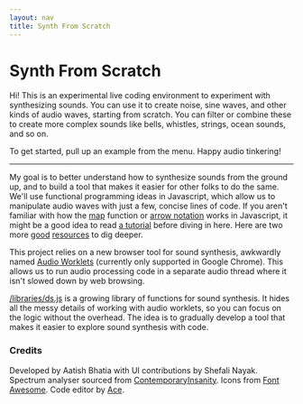 ```yaml
---
layout: nav
title: Synth From Scratch
---
```


# Synth From Scratch

Hi! This is an experimental live coding environment to experiment with synthesizing sounds. You can use it to create noise, sine waves, and other kinds of audio waves, starting from scratch. You can filter or combine these to create more complex sounds like bells, whistles, strings, ocean sounds, and so on.

To get started, pull up an example from the menu. Happy audio tinkering!

<hr>

My goal is to better understand how to synthesize sounds from the ground up, and to build a tool that makes it easier for other folks to do the same. We'll use functional programming ideas in Javascript, which allow us to manipulate audio waves with just a few, concise lines of code. If you aren't familiar with how the [map](https://developer.mozilla.org/en-US/docs/Web/JavaScript/Reference/Global_Objects/Array/map) function or [arrow notation](https://developer.mozilla.org/en-US/docs/Web/JavaScript/Reference/Functions/Arrow_functions) works in Javascript, it might be a good idea to read [a tutorial](https://www.discovermeteor.com/blog/understanding-javascript-map/) before diving in here. Here are two more [good](https://www.youtube.com/watch?v=H4awPsyugS0&list=PLRqwX-V7Uu6aAEUqu96Newc-7qpuh-cxc&index=1) [resources](https://www.youtube.com/watch?v=e-5obm1G_FY) to dig deeper.

This project relies on a new browser tool for sound synthesis, awkwardly named [Audio Worklets](https://developers.google.com/web/updates/2017/12/audio-worklet) (currently only supported in Google Chrome). This allows us to run audio processing code in a separate audio thread where it isn't slowed down by web browsing.

[/libraries/ds.js](https://github.com/aatishb/synthfromscratch/blob/master/libraries/dsp.js) is a growing library of functions for sound synthesis. It hides all the messy details of working with audio worklets, so you can focus on the logic without the overhead. The idea is to gradually develop a tool that makes it easier to explore sound synthesis with code.

### Credits

Developed by Aatish Bhatia with UI contributions by Shefali Nayak. Spectrum analyser sourced from [ContemporaryInsanity](https://codepen.io/ContemporaryInsanity/pen/Mwvqpb).
Icons from [Font Awesome](https://fontawesome.com/icons).
Code editor by [Ace](https://ace.c9.io/).
